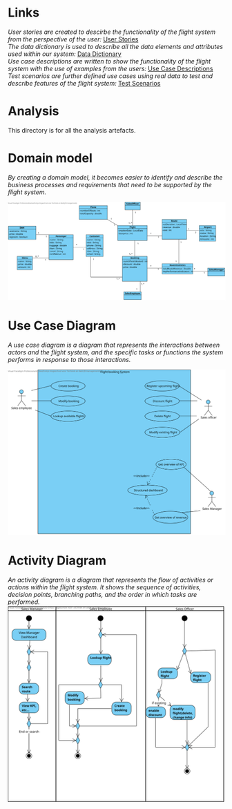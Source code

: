 # Links
*User stories are created to descirbe the functionality of the flight system from the perspective of the user:*
<u>[User Stories](UserStories/User-Stories.md)</u><br>
*The data dictionary is used to describe all the data elements and attributes used within our system:*
<u>[Data Dictionary](DataDictionary/data_dictionary.md)</u><br>
*Use case descriptions are written to show the functionality of the flight system with the use of examples from the users:*
<u>[Use Case Descriptions](UseCaseDescriptions/use-case-descriptions.md)</u><br>
*Test scenarios are further defined use cases using real data to test and describe features of the flight system:*
<u>[Test Scenarios](TestScenarios/TestScenarios.md)</u><br>

# Analysis

This directory is for all the analysis artefacts.  

# Domain model
*By creating a domain model, it becomes easier to identify and describe the business processes and requirements that need to be supported by the flight system.*

![image](DomainModel/DomainModel.svg)


# Use Case Diagram
*A use case diagram is a diagram that represents the interactions between actors and the flight system, and the specific tasks or functions the system performs in response to those interactions.*

![image](UseCaseDiagram/Use%20Case%20Diagram1PRJ2.svg)

# Activity Diagram
*An activity diagram is a diagram that represents the flow of activities or actions within the flight system. It shows the sequence of activities, decision points, branching paths, and the order in which tasks are performed.*
![image](ActivityDiagram/Acitivity%20Diagram%20PR_2.svg)
